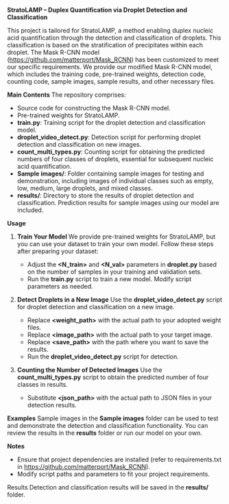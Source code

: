 **StratoLAMP – Duplex Quantification via Droplet Detection and Classification**

This project is tailored for StratoLAMP, a method enabling duplex nucleic acid quantification through the detection and classification of droplets. This classification is based on the stratification of precipitates within each droplet. The Mask R-CNN model (https://github.com/matterport/Mask_RCNN) has been customized to meet our specific requirements. We provide our modified Mask R-CNN model, which includes the training code, pre-trained weights, detection code, counting code, sample images, sample results, and other necessary files.

**Main Contents**
The repository comprises:
* Source code for constructing the Mask R-CNN model.
* Pre-trained weights for StratoLAMP.
* **train.py**: Training script for the droplet detection and classification model.
* **droplet_video_detect.py**: Detection script for performing droplet detection and classification on new images.
* **count_multi_types.py**: Counting script for obtaining the predicted numbers of four classes of droplets, essential for subsequent nucleic acid quantification.
* **Sample images/**: Folder containing sample images for testing and demonstration, including images of individual classes such as empty, low, medium, large droplets, and mixed classes.
* **results/**: Directory to store the results of droplet detection and classification. Prediction results for sample images using our model are included.

**Usage**
1. **Train Your Model**
We provide pre-trained weights for StratoLAMP, but you can use your dataset to train your own model. Follow these steps after preparing your dataset:
   * Adjust the **<N_train>** and **<N_val>** parameters in **droplet.py** based on the number of samples in your training and validation sets.
   * Run the **train.py** script to train a new model. Modify script parameters as needed.

2. **Detect Droplets in a New Image**
Use the **droplet_video_detect.py** script for droplet detection and classification on a new image.
   * Replace **<weight_path>** with the actual path to your adopted weight files.
   * Replace **<image_path>** with the actual path to your target image.
   * Replace **<save_path>** with the path where you want to save the results.
   * Run the **droplet_video_detect.py** script for detection.

3. **Counting the Number of Detected Images**
Use the **count_multi_types.py** script to obtain the predicted number of four classes in results.
   * Substitute **<json_path>** with the actual path to JSON files in your detection results.

**Examples**
Sample images in the **Sample images** folder can be used to test and demonstrate the detection and classification functionality. You can review the results in the **results** folder or run our model on your own.

**Notes**
* Ensure that project dependencies are installed (refer to requirements.txt in https://github.com/matterport/Mask_RCNN).
* Modify script paths and parameters to fit your project requirements.

Results
Detection and classification results will be saved in the **results/** folder.